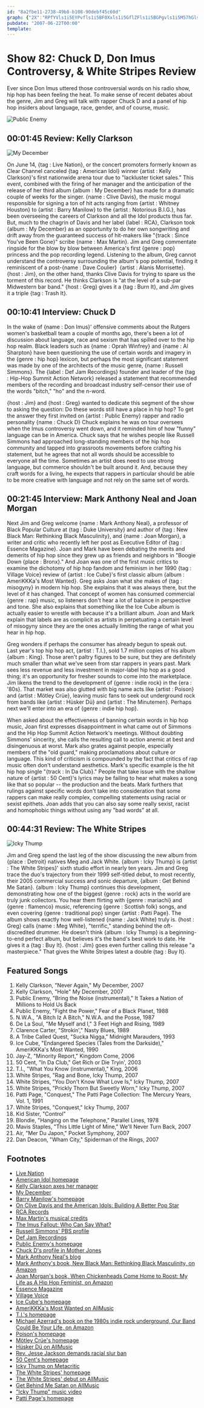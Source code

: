 ```yaml
---
id: "8a2fbe11-2738-49b8-b108-90debf45c60d"
graph: {"2X":"RPfYVls1i5EYPvfls1i5BF0Xxls1i5GflZFls1i5BGPgvls1i5M57hGls1i59MGtlls1i5BGPgvGflZFBF0XxNcrYqBF0XxW2WWyBByDvBF0XxC3GNRM57hG9MGtleXGIo6D4KceXGIoBQsAMX6cfdBHm1GgMit6","HT":"","109":"DeEsrKjLd8KjLd8qGmwTKjLd8bh7YdKjLd8sR68U3o20EDeEsr3o20EVPaxs3o20EqGmwT3o20EBHDf43o20EZ00wBBHDf4VPaxsBMefyVlDG0VPaxsVlDG0BMefyVPaxsBMefyDeEsr95DSdBMefy95DSdBB80MBMIV1SN41FBMIV1KiRhm","227":"YxuNylECOwVSc6ZYxuNy8miPwVSc6ZBHbFfVSc6ZBMlTxYxuNyYxuNyxzwEegDfqTurwP197qipBHm1G97qipX6cfd"}
pubdate: "2007-06-22T00:00"
template: 
---
```






# Show 82: Chuck D, Don Imus Controversy, & White Stripes Review

Ever since Don Imus uttered those controversial words on his radio show, hip hop has been feeling the heat. To make sense of recent debates about the genre, Jim and Greg will talk with rapper Chuck D and a panel of hip hop insiders about language, race, gender, and of course, music.

![Public Enemy](https://static.soundopinions.org/images/2007/PublicEnemy.jpg)



## 00:01:45 Review: Kelly Clarkson

![My December](https://static.soundopinions.org/assets/82/2X0.jpg)

On June 14, {tag : Live Nation}, or the concert promoters formerly known as Clear Channel canceled {tag : American Idol} winner {artist : Kelly Clarkson}'s first nationwide arena tour due to "lackluster ticket sales." This event, combined with the firing of her manager and the anticipation of the release of her third album {album : My December} has made for a dramatic couple of weeks for the singer. {name : Clive Davis}, the music mogul responsible for signing a ton of hit acts ranging from {artist : Whitney Houston} to {artist : Barry Manilow} to the {artist : Notorious B.I.G.}, has been overseeing the careers of Clarkson and all the Idol products thus far. But, much to the chagrin of Davis and her label {label : RCA}, Clarkson took {album : My December} as an opportunity to do her own songwriting and drift away from the guaranteed success of hit-makers like "{track : Since You've Been Gone}" scribe {name : Max Martin}. Jim and Greg commentate ringside for the blow by blow between America's first {genre : pop} princess and the pop recording legend. Listening to the album, Greg cannot understand the controversy surrounding the album's pop potential, finding it reminiscent of a post-{name : Dave Coulier}  {artist : Alanis Morrisette}. {host : Jim}, on the other hand, thanks Clive Davis for trying to spare us the torment of this record. He thinks Clarkson is "at the level of a sub-par Midwestern bar band." {host : Greg} gives it a {tag : Burn It}, and Jim gives it a triple {tag : Trash It}.



## 00:10:41 Interview: Chuck D

In the wake of {name : Don Imus}' offensive comments about the Rutgers women's basketball team a couple of months ago, there's been a lot of discussion about language, race and sexism that has spilled over to the hip hop realm. Black leaders such as {name : Oprah Winfrey} and {name : Al Sharpton} have been questioning the use of certain words and imagery in the {genre : hip hop} lexicon, but perhaps the most significant statement was made by one of the architects of the music genre, {name : Russell Simmons}. The {label : Def Jam Recordings} founder and leader of the {tag : Hip-Hop Summit Action Network} released a statement that recommended members of the recording and broadcast industry self-censor their use of the words "bitch," "ho" and the n-word.

{host : Jim} and {host : Greg} wanted to dedicate this segment of the show to asking the question: Do these words still have a place in hip hop? To get the answer they first invited on {artist : Public Enemy} rapper and radio personality {name : Chuck D} Chuck explains he was on tour oversees when the Imus controversy went down, and it reminded him of how "funny" language can be in America. Chuck says that he wishes people like Russell Simmons had approached long-standing members of the hip hop community and tapped into grassroots movements before crafting his statement, but he agrees that not all words should be accessible to everyone all the time. Sometimes an artist does need to use strong language, but commerce shouldn't be built around it. And, because they craft words for a living, he expects that rappers in particular should be able to be more creative with language and not rely on the same set of words.



## 00:21:45 Interview: Mark Anthony Neal and Joan Morgan

Next Jim and Greg welcome {name : Mark Anthony Neal}, a professor of Black Popular Culture at {tag : Duke University} and author of {tag : New Black Man: Rethinking Black Masculinity}, and {name : Joan Morgan}, a writer and critic who recently left her post as Executive Editor of {tag : Essence Magazine}. Joan and Mark have been debating the merits and demerits of hip hop since they grew up as friends and neighbors in "Boogie Down {place : Bronx}." And Joan was one of the first music critics to examine the dichotomy of hip hop fandom and feminism in her 1990 {tag : Village Voice} review of {artist : Ice Cube}'s first classic album {album : AmeriKKKa's Most Wanted}. Greg asks Joan what she makes of {tag : misogyny} in modern hip hop. She explains that it was always there, but the level of it has changed. That concept of women has consumed commercial {genre : rap} music, so listeners don't hear a lot of balance in perspective and tone. She also explains that something like the Ice Cube album is actually easier to wrestle with because it's a brilliant album. Joan and Mark explain that labels are as complicit as artists in perpetuating a certain level of misogyny since they are the ones actually limiting the range of what you hear in hip hop.

Greg wonders if perhaps the consumer has already begun to speak out. Last year's top hip hop act, {artist : T.I.}, sold 1.7 million copies of his album {album : King}. Those aren't paltry figures to be sure, but they are definitely much smaller than what we've seen from star rappers in years past. Mark sees less revenue and less investment in major-label hip hop as a good thing; it's an opportunity for fresher sounds to come into the marketplace. Jim likens the trend to the development of {genre : indie rock} in the {era : '80s}. That market was also glutted with big name acts like {artist : Poison} and {artist : Mötley Crüe}, leaving music fans to seek out underground rock from bands like {artist : Hüsker Dü} and {artist : The Minutemen}. Perhaps next we'll enter into an era of {genre : indie hip hop}.

When asked about the effectiveness of banning certain words in hip hop music, Joan first expresses disappointment in what came out of Simmons and the Hip Hop Summit Action Network's meetings. Without doubting Simmons' sincerity, she calls the resulting call to action anemic at best and disingenuous at worst. Mark also grates against people, especially members of the "old guard," making proclamations about culture or language. This kind of criticism is compounded by the fact that critics of rap music often don't understand aesthetics. Mark's specific example is the hit hip hop single "{track : In Da Club}." People that take issue with the shallow nature of {artist : 50 Cent}'s lyrics may be failing to hear what makes a song like that so popular -- the production and the beats. Mark furthers that rulings against specific words don't take into consideration that some rappers can make really complex, compelling statements using racial or sexist epithets. Joan adds that you can also say some really sexist, racist and homophobic things without using any "bad words" at all.



## 00:44:31 Review: The White Stripes

![Icky Thump](https://static.soundopinions.org/assets/82/2270.jpg)

Jim and Greg spend the last leg of the show discussing the new album from {place : Detroit} natives Meg and Jack White. {album : Icky Thump} is {artist : The White Stripes}' sixth studio effort in nearly ten years. Jim and Greg trace the duo's trajectory from their 1999 self-titled debut, to most recently, their 2005 commercial success and sonic departure, {album : Get Behind Me Satan}. {album : Icky Thump} continues this development, demonstrating how one of the biggest {genre : rock} acts in the world are truly junk collectors. You hear them flirting with {genre : mariachi} and {genre : flamenco} music, referencing {genre : Scottish folk} songs, and even covering {genre : traditional pop} singer {artist : Patti Page}. The album shows exactly how well-listened {name : Jack White} truly is. {host : Greg} calls {name : Meg White}, "terrific," standing behind the oft-discredited drummer. He doesn't think {album : Icky Thump} is a beginning-to-end perfect album, but believes it's the band's best work to date. He gives it a {tag : Buy It}. {host : Jim} goes even further calling this release "a masterpiece." That gives the White Stripes latest a double {tag : Buy It}.



## Featured Songs

1. Kelly Clarkson, "Never Again," My December, 2007
2. Kelly Clarkson, "Hole" My December, 2007
3. Public Enemy, "Bring the Noise (instrumental)," It Takes a Nation of Millions to Hold Us Back
4. Public Enemy, "Fight the Power," Fear of a Black Planet, 1988
5. N.W.A., "A Bitch Iz A Bitch," N.W.A. and the Posse, 1987
6. De La Soul, "Me Myself and I," 3 Feet High and Rising, 1989
7. Clarence Carter, "Strokin'," Nasty Blues, 1989
8. A Tribe Called Quest, "Sucka Nigga," Midnight Marauders, 1993
9. Ice Cube, "Endangered Species (Tales from the Darkside)," AmeriKKKa's Most Wanted, 1990
10. Jay-Z, "Minority Report," Kingdom Come, 2006
11. 50 Cent, "In Da Club," Get Rich or Die Tryin', 2003
12. T.I., "What You Know (instrumental)," King, 2006
13. White Stripes, "Rag and Bone, Icky Thump, 2007
14. White Stripes, "You Don't Know What Love Is," Icky Thump, 2007
15. White Stripes, "Prickly Thorn But Sweetly Worn," Icky Thump, 2007
16. Patti Page, "Conquest," The Patti Page Collection: The Mercury Years, Vol. 1, 1991
17. White Stripes, "Conquest," Icky Thump, 2007
18. Kid Sister, "Control"
19. Blondie, "Hanging on the Telephone," Parallel Lines, 1978
20. Mavis Staples, "This Little Light of Mine," We'll Never Turn Back, 2007
21. Air, "Mer Du Japon," Pocket Symphony, 2007
22. Dan Deacon, "Wham City," Spiderman of the Rings, 2007



## Footnotes

- [Live Nation](http://www.livenation.com/)
- [American Idol homepage](http://www.americanidol.com/)
- [Kelly Clarkson axes her manager](http://www.ew.com/ew/article/0,,20038840_20038841_20042259,00.html)
- [My December](http://en.wikipedia.org/wiki/My_December_(album))
- [Barry Manilow's homepage](http://www.barrynet.com/)
- [On Clive Davis and the American Idols: Building A Better Pop Star](http://www.time.com/time/magazine/article/0,9171,1101031013-493242,00.html)
- [RCA Records](http://www.rcarecords.com/)
- [Max Martin's musical credits](http://en.wikipedia.org/wiki/Max_Martin's_Songwriting_and_Production_Credits)
- [The Imus Fallout: Who Can Say What?](http://www.time.com/time/nation/article/0,8599,1609490,00.html)
- [Russell Simmons' PBS profile](http://www.pbs.org/wgbh/theymadeamerica/whomade/simmons_hi.html)
- [Def Jam Recordings](http://www.defjam.com/)
- [Public Enemy's homepage](http://www.publicenemy.com/)
- [Chuck D's profile in Mother Jones](http://www.motherjones.com/arts/qa/2004/09/09_100.html)
- [Mark Anthony Neal's blog](http://newblackman.blogspot.com/)
- [Mark Anthony's book, New Black Man: Rethinking Black Masculinity, on Amazon](http://www.amazon.com/New-Black-Man-Rethinking-Masculinity/dp/0415971098)
- [Joan Morgan's book, When Chickenheads Come Home to Roost: My Life as A Hip Hop Feminist, on Amazon](http://www.amazon.com/When-Chickenheads-Come-Home-Roost/dp/0684822628)
- [Essence Magazine](http://www.essence.com/)
- [Village Voice](http://www.villagevoice.com/)
- [Ice Cube's homepage](http://www.icecube.com/)
- [AmeriKKKa's Most Wanted on AllMusic](http://www.allmusic.com/cg/amg.dll?p=amg&sql=10:3pfrxqy5ldte)
- [T.I.'s homepage](http://www.trapmuzik.com/)
- [Michael Azerrad's book on the 1980s indie rock underground, Our Band Could Be Your Life, on Amazon](http://www.amazon.com/Our-Band-Could-Your-Life/dp/0316787531)
- [Poison's homepage](http://www.poisonweb.com/)
- [Mötley Crüe's homepage](http://www.motley.com/)
- [Hüsker Dü on AllMusic](http://www.allmusic.com/cg/amg.dll?P=amg&sql=husker+du&x=0&y=0&opt1=1&sourceid=mozilla-search)
- [Rev. Jesse Jackson demands racial slur ban](http://news.bbc.co.uk/2/hi/entertainment/6191188.stm)
- [50 Cent's homepage](http://www.50cent.com/)
- [Icky Thump on Metacritic](http://www.metacritic.com/music/artists/whitestripes/ickythump)
- [The White Stripes' homepage](http://www.whitestripes.com/)
- [The White Stripes' debut on AllMusic](http://www.allmusic.com/cg/amg.dll?p=amg&token=&sql=10:jpfqxqqkld6e)
- [Get Behind Me Satan on AllMusic](http://www.allmusic.com/cg/amg.dll?p=amg&sql=10:axfwxqlsldte)
- ["Icky Thump" music video](http://www.youtube.com/watch?v=1OjTspCqvk8)
- [Patti Page's homepage](http://www.misspattipage.com/)